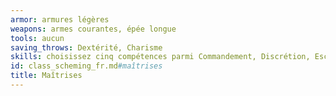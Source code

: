```yaml
---
armor: armures légères
weapons: armes courantes, épée longue
tools: aucun
saving_throws: Dextérité, Charisme
skills: choisissez cinq compétences parmi Commandement, Discrétion, Escamotage, Étiquette, Histoire, Investigation, Perception, Perspicacité, Persuasion, Représentation, Supercherie, Théologie et les compétences de votre origine.
id: class_scheming_fr.md#maîtrises
title: Maîtrises
---
```


